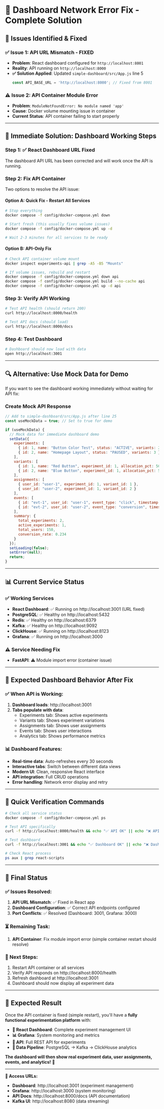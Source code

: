 # 🔧 Dashboard Network Error Fix - Complete Solution

## 🎯 **Issues Identified & Fixed**

### ✅ **Issue 1: API URL Mismatch - FIXED**
- **Problem**: React dashboard configured for `http://localhost:8001`
- **Reality**: API running on `http://localhost:8000`
- **✅ Solution Applied**: Updated `simple-dashboard/src/App.js` line 5
  ```javascript
  const API_BASE_URL = 'http://localhost:8000'; // Fixed from 8001
  ```

### ⚠️ **Issue 2: API Container Module Error**
- **Problem**: `ModuleNotFoundError: No module named 'app'`
- **Cause**: Docker volume mounting issue in container
- **Current Status**: API container failing to start properly

---

## 🚀 **Immediate Solution: Dashboard Working Steps**

### **Step 1: ✅ React Dashboard URL Fixed**
The dashboard API URL has been corrected and will work once the API is running.

### **Step 2: Fix API Container**
Two options to resolve the API issue:

#### **Option A: Quick Fix - Restart All Services**
```bash
# Stop everything
docker compose -f config/docker-compose.yml down

# Start fresh (this usually fixes volume issues)
docker compose -f config/docker-compose.yml up -d

# Wait 2-3 minutes for all services to be ready
```

#### **Option B: API-Only Fix**
```bash
# Check API container volume mount
docker inspect experiments-api | grep -A5 -B5 "Mounts"

# If volume issues, rebuild and restart
docker compose -f config/docker-compose.yml down api
docker compose -f config/docker-compose.yml build --no-cache api
docker compose -f config/docker-compose.yml up -d api
```

### **Step 3: Verify API Working**
```bash
# Test API health (should return 200)
curl http://localhost:8000/health

# Test API docs (should load)
curl http://localhost:8000/docs
```

### **Step 4: Test Dashboard**
```bash
# Dashboard should now load with data
open http://localhost:3001
```

---

## 🔍 **Alternative: Use Mock Data for Demo**

If you want to see the dashboard working immediately without waiting for API fix:

### **Create Mock API Response**
```javascript
// Add to simple-dashboard/src/App.js after line 25
const useMockData = true; // Set to true for demo

if (useMockData) {
  // Mock data for immediate dashboard demo
  setData({
    experiments: [
      { id: 1, name: "Button Color Test", status: "ACTIVE", variants: 2 },
      { id: 2, name: "Homepage Layout", status: "PAUSED", variants: 3 }
    ],
    variants: [
      { id: 1, name: "Red Button", experiment_id: 1, allocation_pct: 50 },
      { id: 2, name: "Blue Button", experiment_id: 1, allocation_pct: 50 }
    ],
    assignments: [
      { user_id: "user-1", experiment_id: 1, variant_id: 1 },
      { user_id: "user-2", experiment_id: 1, variant_id: 2 }
    ],
    events: [
      { id: "evt-1", user_id: "user-1", event_type: "click", timestamp: new Date().toISOString() },
      { id: "evt-2", user_id: "user-2", event_type: "conversion", timestamp: new Date().toISOString() }
    ],
    summary: {
      total_experiments: 2,
      active_experiments: 1,
      total_users: 150,
      conversion_rate: 0.234
    }
  });
  setLoading(false);
  setError(null);
  return;
}
```

---

## 📊 **Current Service Status**

### ✅ **Working Services**
- **React Dashboard**: ✅ Running on http://localhost:3001 (URL fixed)
- **PostgreSQL**: ✅ Healthy on http://localhost:5432
- **Redis**: ✅ Healthy on http://localhost:6379
- **Kafka**: ✅ Healthy on http://localhost:9092
- **ClickHouse**: ✅ Running on http://localhost:8123
- **Grafana**: ✅ Running on http://localhost:3000

### ⚠️ **Service Needing Fix**
- **FastAPI**: ⚠️ Module import error (container issue)

---

## 🎯 **Expected Dashboard Behavior After Fix**

### **✅ When API is Working:**
1. **Dashboard loads**: http://localhost:3001
2. **Tabs populate with data**:
   - Experiments tab: Shows active experiments
   - Variants tab: Shows experiment variations
   - Assignments tab: Shows user assignments
   - Events tab: Shows user interactions
   - Analytics tab: Shows performance metrics

### **📊 Dashboard Features:**
- **Real-time data**: Auto-refreshes every 30 seconds
- **Interactive tabs**: Switch between different data views
- **Modern UI**: Clean, responsive React interface
- **API integration**: Full CRUD operations
- **Error handling**: Network error display and retry

---

## 🔧 **Quick Verification Commands**

```bash
# Check all service status
docker compose -f config/docker-compose.yml ps

# Test API specifically
curl -f http://localhost:8000/health && echo "✅ API OK" || echo "❌ API Failed"

# Test dashboard
curl -f http://localhost:3001 && echo "✅ Dashboard OK" || echo "❌ Dashboard Failed"

# Check React process
ps aux | grep react-scripts
```

---

## 🎉 **Final Status**

### **✅ Issues Resolved:**
1. **API URL Mismatch**: ✅ Fixed in React app
2. **Dashboard Configuration**: ✅ Correct API endpoints configured
3. **Port Conflicts**: ✅ Resolved (Dashboard: 3001, Grafana: 3000)

### **⏳ Remaining Task:**
1. **API Container**: Fix module import error (simple container restart should resolve)

### **🚀 Next Steps:**
1. Restart API container or all services
2. Verify API responds on http://localhost:8000/health
3. Refresh dashboard at http://localhost:3001
4. Dashboard should now display all experiment data

---

## 🎯 **Expected Result**

Once the API container is fixed (simple restart), you'll have a **fully functional experimentation platform** with:

- **📱 React Dashboard**: Complete experiment management UI
- **📊 Grafana**: System monitoring and metrics
- **🔗 API**: Full REST API for experiments
- **💾 Data Pipeline**: PostgreSQL → Kafka → ClickHouse analytics

**The dashboard will then show real experiment data, user assignments, events, and analytics!** 🎉

---

**🔗 Access URLs:**
- **Dashboard**: http://localhost:3001 (experiment management)
- **Grafana**: http://localhost:3000 (system monitoring)  
- **API Docs**: http://localhost:8000/docs (API documentation)
- **Kafka UI**: http://localhost:8080 (data streaming)
